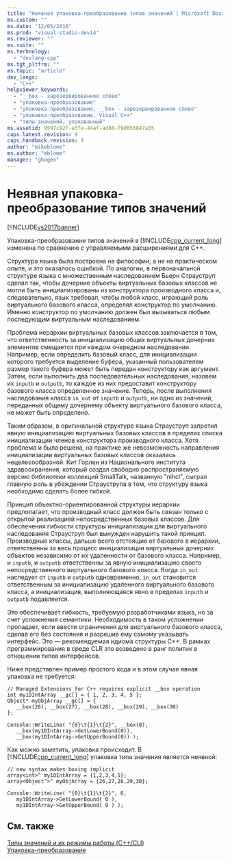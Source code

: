 ```yaml
---
title: "Неявная упаковка-преобразование типов значений | Microsoft Docs"
ms.custom: ""
ms.date: "12/05/2016"
ms.prod: "visual-studio-dev14"
ms.reviewer: ""
ms.suite: ""
ms.technology: 
  - "devlang-cpp"
ms.tgt_pltfrm: ""
ms.topic: "article"
dev_langs: 
  - "C++"
helpviewer_keywords: 
  - "__box - зарезервированное слово"
  - "упаковка-преобразование"
  - "упаковка-преобразование, __box - зарезервированное слово"
  - "упаковка-преобразование, Visual C++"
  - "типы значений, упакованный"
ms.assetid: 9597c92f-a3fe-44af-ad80-f9d656847a35
caps.latest.revision: 9
caps.handback.revision: 9
author: "mikeblome"
ms.author: "mblome"
manager: "ghogen"
---
```

# Неявная упаковка-преобразование типов значений
[!INCLUDE[vs2017banner](../assembler/inline/includes/vs2017banner.md)]

Упаковка\-преобразование типов значений в [!INCLUDE[cpp_current_long](../dotnet/includes/cpp_current_long_md.md)] изменена по сравнению с управляемыми расширениями для C\+\+.  
  
 Структура языка была построена на философии, а не на практическом опыте, и это оказалось ошибкой.  По аналогии, в первоначальной структуре языка с множественным наследованием Бьерн Страуструп сделал так, чтобы дочерние объекты виртуальных базовых классов не могли быть инициализированы из конструктора производного класса и, следовательно, язык требовал, чтобы любой класс, играющий роль виртуального базового класса, определял конструктор по умолчанию.  Именно конструктор по умолчанию должен был вызываться любым последующим виртуальным наследованием.  
  
 Проблема иерархии виртуальных базовых классов заключается в том, что ответственность за инициализацию общих виртуальных дочерних элементов смещается при каждом очередном наследовании.  Например, если определить базовый класс, для инициализации которого требуется выделение буфера, указанный пользователем размер такого буфера может быть передан конструктору как аргумент.  Затем, если выполнить два последовательных наследования, назовем их `inputb` и `outputb`, то каждое из них предоставит конструктору базового класса определенное значение.  Теперь, после выполнения наследования класса `in_out` от `inputb` и `outputb`, ни одно из значений, переданных общему дочернему объекту виртуального базового класса, не может быть определено.  
  
 Таким образом, в оригинальной структуре языка Страуструп запретил явную инициализацию виртуальных базовых классов в пределах списка инициализации членов конструктора производного класса.  Хотя проблема и была решена, на практике же невозможность направления инициализации виртуальных базовых классов оказалась нецелесообразной.  Кит Горлен из Национального института здравоохранения, который создал свободно распространяемую версию библиотеки коллекций SmallTalk, названную "nihcl", сыграл главную роль в убеждении Страуструпа в том, что структуру языка необходимо сделать более гибкой.  
  
 Принцип объектно\-ориентированной структуры иерархии предполагает, что производный класс должен быть связан только с открытой реализацией непосредственных базовых классов.  Для обеспечения гибкости структуры инициализации для виртуального наследования Страуструп был вынужден нарушить такой принцип.  Производные классы, дальше всего отстоящие от базового в иерархии, ответственны за весь процесс инициализации виртуальных дочерних объектов независимо от их удаленности от базового класса.  Например, и `inputb`, и `outputb` ответственны за явную инициализацию своего непосредственного виртуального базового класса.  Когда `in_out` наследует от `inputb` и `outputb` одновременно, `in_out` становится ответственным за инициализацию удаленного виртуального базового класса, а инициализация, выполняющаяся явно в пределах `inputb` и `outputb` подавляется.  
  
 Это обеспечивает гибкость, требуемую разработчиками языка, но за счет усложнения семантики.  Необходимость в таком усложнении пропадает, если ввести ограничения для виртуального базового класса, сделав его без состояния и разрешив ему самому указывать интерфейс.  Это — рекомендуемая идиома структуры С\+\+.  В рамках программирования в среде CLR это возведено в ранг политик в отношении типов интерфейсов.  
  
 Ниже представлен пример простого кода и в этом случае явная упаковка не требуется:  
  
```  
// Managed Extensions for C++ requires explicit __box operation  
int my1DIntArray __gc[] = { 1, 2, 3, 4, 5 };  
Object* myObjArray __gc[] = {   
   __box(26), __box(27), __box(28), __box(29), __box(30)  
};  
  
Console::WriteLine( "{0}\t{1}\t{2}", __box(0),  
   __box(my1DIntArray->GetLowerBound(0)),  
   __box(my1DIntArray->GetUpperBound(0)) );  
```  
  
 Как можно заметить, упаковка происходит.  В [!INCLUDE[cpp_current_long](../dotnet/includes/cpp_current_long_md.md)] упаковка типа значения является неявной:  
  
```  
// new syntax makes boxing implicit  
array<int>^ my1DIntArray = {1,2,3,4,5};  
array<Object^>^ myObjArray = {26,27,28,29,30};  
  
Console::WriteLine( "{0}\t{1}\t{2}", 0,   
   my1DIntArray->GetLowerBound( 0 ),   
   my1DIntArray->GetUpperBound( 0 ) );  
```  
  
## См. также  
 [Типы значений и их режимы работы \(C\+\+\/CLI\)](../dotnet/value-types-and-their-behaviors-cpp-cli.md)   
 [Упаковка\-преобразование](../windows/boxing-cpp-component-extensions.md)